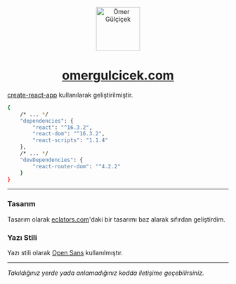 <p align="center">
<img src="https://omergulcicek.com/img/omergulcicek.png" alt="Ömer Gülçiçek" height="100">
</p>

<a href="https://v1.omergulcicek.com/" target="_blank"><h1 align="center">omergulcicek.com</h1></a>

<a href="https://github.com/facebook/create-react-app">create-react-app</a> kullanılarak geliştirilmiştir.

```sh
{
    /* ... */
    "dependencies": {
        "react": "^16.3.2",
        "react-dom": "^16.3.2",
        "react-scripts": "1.1.4"
    },
    /* ... */
    "devDependencies": {
        "react-router-dom": "^4.2.2"
    }
}
```

---

### Tasarım

Tasarım olarak <a href="http://demo.eclators.com/julia-dee/">eclators.com</a>'daki bir tasarımı baz alarak sıfırdan geliştirdim.

### Yazı Stili

Yazı stili olarak <a href="https://fonts.google.com/specimen/Open+Sans">Open Sans</a> kullanılmıştır.

---

<i>Takıldığınız yerde yada anlamadığınız kodda iletişime geçebilirsiniz.</i>
